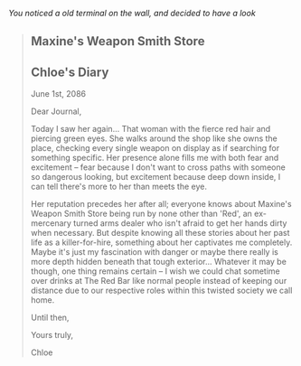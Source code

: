 *You noticed a old terminal on the wall, and decided to have a look*
>Maxine's Weapon Smith Store
>---------------------------
>Chloe's Diary
>--------------
>June 1st, 2086
>
>Dear Journal,
>
>Today I saw her again... That woman with the fierce red hair and piercing green eyes. She walks around the shop like she owns the place, checking every single weapon on display as if searching for something specific. Her presence alone fills me with both fear and excitement – fear because I don't want to cross paths with someone so dangerous looking, but excitement because deep down inside, I can tell there's more to her than meets the eye.
>
>Her reputation precedes her after all; everyone knows about Maxine's Weapon Smith Store being run by none other than 'Red', an ex-mercenary turned arms dealer who isn't afraid to get her hands dirty when necessary. But despite knowing all these stories about her past life as a killer-for-hire, something about her captivates me completely. Maybe it's just my fascination with danger or maybe there really is more depth hidden beneath that tough exterior... Whatever it may be though, one thing remains certain – I wish we could chat sometime over drinks at The Red Bar like normal people instead of keeping our distance due to our respective roles within this twisted society we call home.
>
>Until then,
>
>Yours truly,
>
>Chloe
